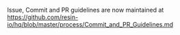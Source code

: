 Issue, Commit and PR guidelines are now maintained at https://github.com/resin-io/hq/blob/master/process/Commit_and_PR_Guidelines.md